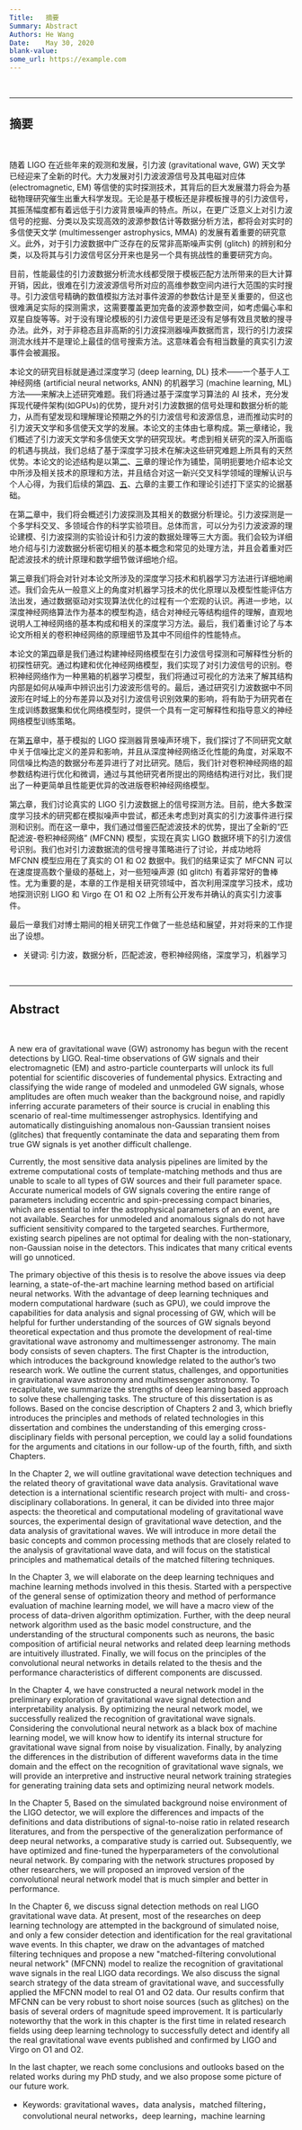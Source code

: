 ```yaml
---
Title:   摘要
Summary: Abstract
Authors: He Wang
Date:    May 30, 2020
blank-value:
some_url: https://example.com
---
```


</br>

---

## 摘要

</br>

随着 LIGO 在近些年来的观测和发展，引力波 (gravitational wave, GW) 天文学已经迎来了全新的时代。大力发展对引力波波源信号及其电磁对应体 (electromagnetic, EM) 等信使的实时探测技术，其背后的巨大发展潜力将会为基础物理研究催生出重大科学发现。无论是基于模板还是非模板搜寻的引力波信号，其振荡幅度都有着远低于引力波背景噪声的特点。所以，在更广泛意义上对引力波信号的挖掘、分类以及实现高效的波源参数估计等数据分析方法，都将会对实时的多信使天文学 (multimessenger astrophysics, MMA)  的发展有着重要的研究意义。此外，对于引力波数据中广泛存在的反常非高斯噪声实例 (glitch) 的辨别和分类，以及将其与引力波信号区分开来也是另一个具有挑战性的重要研究方向。

目前，性能最佳的引力波数据分析流水线都受限于模板匹配方法所带来的巨大计算开销，因此，很难在引力波波源信号所对应的高维参数空间内进行大范围的实时搜寻。引力波信号精确的数值模拟方法对事件波源的参数估计是至关重要的，但这也很难满足实际的探测需求，这需要覆盖更加完备的波源参数空间，如考虑偏心率和双星自旋等等。对于没有理论模板的引力波信号更是还没有足够有效且灵敏的搜寻办法。此外，对于非稳态且非高斯的引力波探测器噪声数据而言，现行的引力波探测流水线并不是理论上最佳的信号搜索方法。这意味着会有相当数量的真实引力波事件会被漏报。

本论文的研究目标就是通过深度学习 (deep learning, DL) 技术——一个基于人工神经网络 (artificial neural networks, ANN) 的机器学习 (machine learning, ML) 方法——来解决上述研究难题。我们将通过基于深度学习算法的 AI 技术，充分发挥现代硬件架构(如GPUs)的优势，提升对引力波数据的信号处理和数据分析的能力，从而有望发现和理解理论预期之外的引力波信号和波源信息，进而推动实时的引力波天文学和多信使天文学的发展。本论文的主体由七章构成。第[一](C1.md)章绪论，我们概述了引力波天文学和多信使天文学的研究现状。考虑到相关研究的深入所面临的机遇与挑战，我们总结了基于深度学习技术在解决这些研究难题上所具有的天然优势。本论文的论述结构是以第[二](C2.md)、[三](C3.md)章的理论作为铺垫，简明扼要地介绍本论文中所涉及相关技术的原理和方法，并且结合对这一新兴交叉科学领域的理解认识与个人心得，为我们后续的第[四](C4.md)、[五](C5.md)、[六](C6.md)章的主要工作和理论引述打下坚实的论据基础。

在第[二](C2.md)章中，我们将会概述引力波探测及其相关的数据分析理论。引力波探测是一个多学科交叉、多领域合作的科学实验项目。总体而言，可以分为引力波波源的理论建模、引力波探测的实验设计和引力波的数据处理等三大方面。我们会较为详细地介绍与引力波数据分析密切相关的基本概念和常见的处理方法，并且会着重对匹配滤波技术的统计原理和数学细节做详细地介绍。

第[三](C3.md)章我们将会对针对本论文所涉及的深度学习技术和机器学习方法进行详细地阐述。我们会先从一般意义上的角度对机器学习技术的优化原理以及模型性能评估方法出发，通过数据驱动对实现算法优化的过程有一个宏观的认识。再进一步地，以深度神经网络算法作为基本的模型构造，结合对神经元等结构组件的理解，直观地说明人工神经网络的基本构成和相关的深度学习方法。最后，我们着重讨论了与本论文所相关的卷积神经网络的原理细节及其中不同组件的性能特点。

本论文的第[四](C4.md)章是我们通过构建神经网络模型在引力波信号探测和可解释性分析的初探性研究。通过构建和优化神经网络模型，我们实现了对引力波信号的识别。卷积神经网络作为一种黑箱的机器学习模型，我们将通过可视化的方法来了解其结构内部是如何从噪声中辨识出引力波波形信号的。最后，通过研究引力波数据中不同波形在时域上的分布差异以及对引力波信号识别效果的影响，将有助于为研究者在生成训练数据集和优化网络模型时，提供一个具有一定可解释性和指导意义的神经网络模型训练策略。

在第[五](C5.md)章中，基于模拟的 LIGO 探测器背景噪声环境下，我们探讨了不同研究文献中关于信噪比定义的差异和影响，并且从深度神经网络泛化性能的角度，对采取不同信噪比构造的数据分布差异进行了对比研究。随后，我们针对卷积神经网络的超参数结构进行优化和微调，通过与其他研究者所提出的网络结构进行对比，我们提出了一种更简单且性能更优异的改进版卷积神经网络模型。

第[六](C6.md)章，我们讨论真实的 LIGO 引力波数据上的信号探测方法。目前，绝大多数深度学习技术的研究都在模拟噪声中尝试，都还未考虑到对真实的引力波事件进行探测和识别。而在这一章中，我们通过借鉴匹配滤波技术的优势，提出了全新的“匹配滤波-卷积神经网络” (MFCNN) 模型，实现在真实 LIGO 数据环境下的引力波信号识别。我们也对引力波数据流的信号搜寻策略进行了讨论，并成功地将 MFCNN 模型应用在了真实的 O1 和 O2 数据中。我们的结果证实了 MFCNN 可以在速度提高数个量级的基础上，对一些短噪声源 (如 glitch) 有着非常好的鲁棒性。尤为重要的是，本章的工作是相关研究领域中，首次利用深度学习技术，成功地探测识别 LIGO 和 Virgo 在 O1 和 O2 上所有公开发布并确认的真实引力波事件。

最后一章我们对博士期间的相关研究工作做了一些总结和展望，并对将来的工作提出了设想。


- 关键词: 引力波，数据分析，匹配滤波，卷积神经网络，深度学习，机器学习


</br>

---

## Abstract

</br>

A new era of gravitational wave (GW) astronomy has begun with the recent detections by LIGO. Real-time observations of GW signals and their electromagnetic (EM) and astro-particle counterparts will unlock its full potential for scientific discoveries of fundemental physics. Extracting and classifying the wide range of modeled and unmodeled GW signals, whose amplitudes are often much weaker than the background noise, and rapidly inferring accurate parameters of their source is crucial in enabling this scenario of real-time multimessenger astrophysics. Identifying and automatically distinguishing anomalous non-Gaussian transient noises (glitches) that frequently contaminate the data and separating them from true GW signals is yet another difficult challenge. 

Currently, the most sensitive data analysis pipelines are limited by the extreme computational costs of template-matching methods and thus are unable to scale to all types of GW sources and their full parameter space. Accurate numerical models of GW signals covering the entire range of parameters including eccentric and spin-precessing compact binaries, which are essential to infer the astrophysical parameters of an event, are not available. Searches for unmodeled and anomalous signals do not have sufficient sensitivity compared to the targeted searches. Furthermore, existing search pipelines are not optimal for dealing with the non-stationary, non-Gaussian noise in the detectors. This indicates that many critical events will go unnoticed. 

The primary objective of this thesis is to resolve the above issues via deep learning, a state-of-the-art machine learning method based on artificial neural networks. With the advantage of deep learning techniques and modern computational hardware (such as GPU), we could improve the capabilities for data analysis and signal processing of GW, which will be helpful for further understanding  of the sources of GW signals beyond theoretical expectation and thus promote the development of real-time gravitational wave astronomy and multimessenger astronomy. The main body consists of seven chapters. The first Chapter is the introduction, which introduces the background knowledge related to the author’s two research work. We outline the current status, challenges, and opportunities in gravitational wave astronomy and multimessenger astronomy. To recapitulate, we summarize the strengths of deep learning based approach to solve these challenging tasks. The structure of this dissertation is as follows. Based on the concise description of Chapters 2 and 3, which briefly introduces the principles and methods of related technologies in this dissertation and combines the understanding of this emerging cross-disciplinary fields with personal perception, we could lay a solid foundations for the arguments and citations in our follow-up of the fourth, fifth, and sixth Chapters.

In the Chapter 2, we will outline gravitational wave detection techniques and the related theory of gravitational wave data analysis. Gravitational wave detection is a international scientific research project with multi- and cross-disciplinary collaborations. In general, it can be divided into three major aspects: the theoretical and computational modeling of gravitational wave sources, the experimental design of gravitational wave detection, and the data analysis of gravitational waves. We will introduce in more detail the basic concepts and common processing methods that are closely related to the analysis of gravitational wave data, and will focus on the statistical principles and mathematical details of the matched filtering techniques.

In the Chapter 3, we will elaborate on the deep learning techniques and machine learning methods involved in this thesis. Started with a perspective of the general sense of optimization theory and method of performance evaluation of machine learning model, we will have a macro view of the process of data-driven algorithm optimization. Further, with the deep neural network algorithm used as the basic model constructure, and the understanding of the structural components such as neurons, the basic composition of artificial neural networks and related deep learning methods are intuitively illustrated. Finally, we will focus on the principles of the convolutional neural networks in details related to the thesis and the performance characteristics of different components are discussed.

In the Chapter 4, we have constructed a neural network model in the preliminary exploration of gravitational wave signal detection and interpretability analysis. By optimizing the neural network model, we successfully realized the recognition of gravitational wave signals. Considering the convolutional neural network as a black box of machine learning model, we will know how to identify its internal structure for gravitational wave signal from noise by visualization. Finally, by analyzing the differences in the distribution of different waveforms data in the time domain and the effect on the recognition of gravitational wave signals, we will provide an interpretive and instructive neural network training strategies for generating training data sets and optimizing neural network models.

In the Chapter 5, Based on the simulated background noise environment of the LIGO detector, we will explore the differences and impacts of the definitions and data distributions of signal-to-noise ratio in related research literatures, and from the perspective of the generalization performance of deep neural networks, a comparative study is carried out. Subsequently, we have optimized and fine-tuned the hyperparameters of the convolutional neural network. By comparing with the network structures proposed by other researchers, we will proposed an improved version of the convolutional neural network model that is much simpler and better in performance.

In the Chapter 6, we discuss signal detection methods on real LIGO gravitational wave data. At present, most of the researches on deep learning technology are attempted in the background of simulated noise, and only a few consider detection and identification for the real gravitational wave events. In this chapter, we draw on the advantages of matched filtering techniques and propose a new "matched-filtering convolutional neural network" (MFCNN) model to realize the recognition of gravitational wave signals in the real LIGO data recordings. We also discuss the signal search strategy of the data stream of gravitational wave, and successfully applied the MFCNN model to real O1 and O2 data. Our results confirm that MFCNN can be very robust to short noise sources (such as glitches) on the basis of several orders of magnitude speed improvement. It is particularly noteworthy that the work in this chapter is the first time in related research fields using deep learning technology to successfully detect and identify all the real gravitational wave events published and confirmed by LIGO and Virgo on O1 and O2.

In the last chapter, we reach some conclusions and outlooks based on the related works during my PhD study, and we also propose some picture of our future work.

- Keywords: gravitational waves，data analysis，matched filtering，convolutional neural networks，deep learning，machine learning


